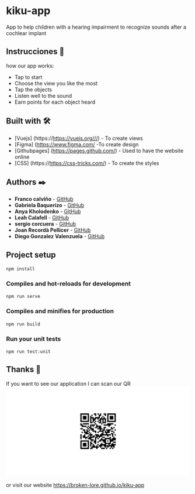 # kiku-app
App to help children with a hearing impairment to recognize sounds after a cochlear implant

## Instrucciones 🚀

how our app works:
- Tap to start
- Choose the view you like the most
- Tap the objects
- Listen well to the sound
- Earn points for each object heard




## Built with 🛠️
* [Vuejs] (https://https://vuejs.org///) - To create views
* [Figma] (https://www.figma.com/ -To create design
* [Githubpages] (https://pages.github.com/) - Used to have the website online
* [CSS] (https://https://css-tricks.com/) - To create the styles

## Authors ✒️

* **Franco calviño** - [GitHub](https://github.com/Francocalvino)
* **Gabriela Baquerizo** - [GitHub](https://github.com/gbaquerizo13)
* **Anya Kholodenko** - [GitHub](https://github.com/a-xo)
* **Leah Calafell** - [GitHub](https://github.com/leahcalafell97)
* **sergio corcuera** - [GitHub](https://github.com/blaucomfuig)
* **Joan Recordà Pellicer** - [GitHub](https://github.com/JoanRecorda)
* **Diego Gonzalez Valenzuela** - [GitHub](https://github.com/)


## Project setup
```
npm install
```

### Compiles and hot-reloads for development
```
npm run serve
```

### Compiles and minifies for production
```
npm run build
```

### Run your unit tests
```
npm run test:unit
```
## Thanks 🎁

If you want to see our application I can scan our QR
![qr code for the app page](src/assets/img/QrApp.png)

or visit our website https://broken-lore.github.io/kiku-app